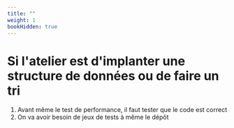 ```yaml
---
title: ""
weight: 1
bookHidden: true
---
```



# Si l'atelier est d'implanter une structure de données ou de faire un tri

1. Avant même le test de performance, il faut tester que le code est correct
1. On va avoir besoin de jeux de tests à même le dépôt
